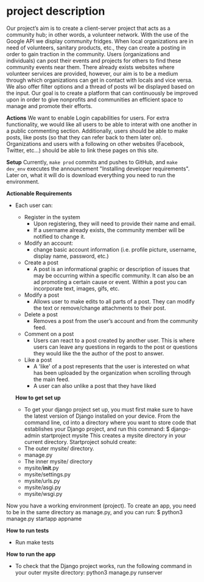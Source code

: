# project description
Our project’s aim is to create a client-server project that acts as a community hub; in other words, a volunteer network. With the use of the Google API we display community fridges. When local organizations are in need of volunteers, sanitary products, etc., they can create a posting in order to gain traction in the community. Users (organizations and individuals) can post their events and projects for others to find these community events near them. There already exists websites where volunteer services are provided, however, our aim is to be a medium through which organizations can get in contact with locals and vice versa. We also offer filter options and a thread of posts wil be displayed based on the input. Our goal is to create a platform that can continuously be improved upon in order to give nonprofits and communities an efficient space to manage and promote their efforts. 

**Actions** 
We want to enable Login capabilities for users. For extra functionality, we would like all users to be able to interat with one another in a public commenting section. Additionally, users should be able to make posts, like posts (so that they can refer back to them later on). Organizations and users with a following on other websites (Facebook, Twitter, etc...) should be able to link these pages on this site.

**Setup**
Currently, `make prod` commits and pushes to GitHub, and `make dev_env` executes the announcement "Installing developer requirements". Later on, what it will do is download everything you need to run the environment.


**Actionable Requirements**
* Each user can:
  * Register in the system
      * Upon registering, they will need to provide their name and email.
      * If a username already exists, the community member will be notified to change it.
  * Modify an account:
    * change basic account information (i.e. profile picture, username, display name, password, etc.)
  * Create a post
    * 	A post is an informational graphic or description of issues that may be occurring within a specific community. It can also be an ad promoting a certain cause or event. Within a post you can incorporate text, images, gifs, etc. 
  * Modify a post 
    * 	Allows user to make edits to all parts of a post. They can modify the text or remove/change attachments to their post. 
  * Delete a post 
    * 	Removes a post from the user’s account and from the community feed.  
  * Comment on a post
    * Users can react to a post created by another user. This is where users can leave any questions in regards to the post or questions they would like the the author of the post to answer.
  * Like a post
    * A 'like' of a post represents that the user is interested on what has been uploaded by the organization when scrolling through the main feed.
    * A user can also unlike a post that they have liked
 
  **How to get set up**
  * To get your django project set up, you must first make sure to have the latest version of Django installed on your device. From the command line, cd into a directory where you want to store code that establishes your Django project, and run this command: $ django-admin startproject mysite
  This creates a mysite directory in your current directory. Startproject sohuld create:
  - The outer mysite/ directory.
  - manage.py
  - The inner mysite/ directory
  - mysite/__init__.py
  - mysite/settings.py
  - mysite/urls.py
  - mysite/asgi.py
  - mysite/wsgi.py

Now you have a working environment (project). To create an app, you need to be in the same directory as manage.py, and you can run: $ python3 manage.py startapp appname
             
  **How to run tests**
   * Run make tests
  
  **How to run the app**
  * To check that the Django project works, run the following command in your outer mysite directory: python3 manage.py runserver
  
  


